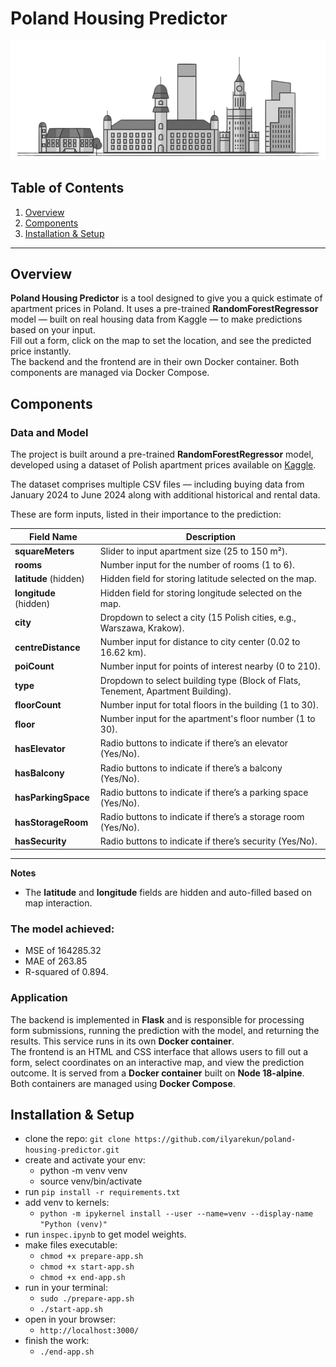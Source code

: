 # Poland Housing Predictor

![Head](frontend/static/pic3.png)


## Table of Contents
1. [Overview](#overview)
2. [Components](#components)
3. [Installation & Setup](#installation--setup)

---

## Overview

**Poland Housing Predictor** is a tool designed to give you a quick estimate of apartment prices in Poland. It uses a pre-trained **RandomForestRegressor** model — built on real housing data from Kaggle — to make predictions based on your input.  
Fill out a form, click on the map to set the location, and see the predicted price instantly.  
The backend and the frontend are in their own Docker container. Both components are managed via Docker Compose.

## Components
### Data and Model
The project is built around a pre-trained **RandomForestRegressor** model, developed using a dataset of Polish apartment prices available on [Kaggle](https://www.kaggle.com/datasets/krzysztofjamroz/apartment-prices-in-poland/data). 

The dataset comprises multiple CSV files — including buying data from January 2024 to June 2024 along with additional historical and rental data. 

These are form inputs, listed in their importance to the prediction:


| **Field Name**          | **Description**                                                                 |
|-------------------------|---------------------------------------------------------------------------------|
| **squareMeters**        | Slider to input apartment size (25 to 150 m²).                                  |
| **rooms**               | Number input for the number of rooms (1 to 6).                                  |
| **latitude** (hidden)   | Hidden field for storing latitude selected on the map.                          |
| **longitude** (hidden)  | Hidden field for storing longitude selected on the map.                         |
| **city**                | Dropdown to select a city (15 Polish cities, e.g., Warszawa, Krakow).            |
| **centreDistance**      | Number input for distance to city center (0.02 to 16.62 km).                    |
| **poiCount**            | Number input for points of interest nearby (0 to 210).                          |
| **type**                | Dropdown to select building type (Block of Flats, Tenement, Apartment Building).|
| **floorCount**          | Number input for total floors in the building (1 to 30).                        |
| **floor**               | Number input for the apartment's floor number (1 to 30).                        |
| **hasElevator**         | Radio buttons to indicate if there’s an elevator (Yes/No).                      |
| **hasBalcony**          | Radio buttons to indicate if there’s a balcony (Yes/No).                        |
| **hasParkingSpace**     | Radio buttons to indicate if there’s a parking space (Yes/No).                  |
| **hasStorageRoom**      | Radio buttons to indicate if there’s a storage room (Yes/No).                   |
| **hasSecurity**         | Radio buttons to indicate if there’s security (Yes/No).                         |


---

 **Notes**
- The **latitude** and **longitude** fields are hidden and auto-filled based on map interaction.


### The model achieved:  
 - MSE of 164285.32
 - MAE of 263.85
 - R-squared of 0.894.

### Application

The backend is implemented in **Flask** and is responsible for processing form submissions, running the prediction with the model, and returning the results. This service runs in its own **Docker container**.  
The frontend is an HTML and CSS interface that allows users to fill out a form, select coordinates on an interactive map, and view the prediction outcome. It is served from a **Docker container** built on **Node 18-alpine**.  
Both containers are managed using **Docker Compose**.

## Installation & Setup
- clone the repo: `git clone https://github.com/ilyarekun/poland-housing-predictor.git`
- create and activate your env:
    - python -m venv venv
    - source venv/bin/activate
- run `pip install -r requirements.txt`
- add venv to kernels:
    - `python -m ipykernel install --user --name=venv --display-name "Python (venv)"`
- run `inspec.ipynb` to get model weights.
- make files executable:
    - `chmod +x prepare-app.sh`
    - `chmod +x start-app.sh`
    - `chmod +x end-app.sh`
- run in your terminal:
    - `sudo ./prepare-app.sh`
    - `./start-app.sh`
- open in your browser:
    - `http://localhost:3000/`
- finish the work:
    - `./end-app.sh`

